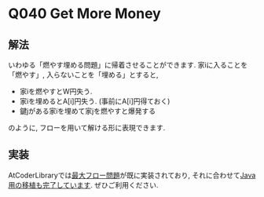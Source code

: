 # Q040 Get More Money

## 解法
いわゆる「燃やす埋める問題」に帰着させることができます.
家iに入ることを「燃やす」, 入らないことを「埋める」とすると,

- 家iを燃やすとW円失う.
- 家iを埋めるとA[i]円失う. (事前にA[i]円得ておく)
- 鍵jがある家iを埋めて家jを燃やすと爆発する

のように, フローを用いて解ける形に表現できます.

## 実装
AtCoderLibraryでは[最大フロー問題](https://github.com/atcoder/ac-library/blob/master/document_ja/maxflow.md)が既に実装されており, それに合わせて[Java用の移植も完了しています](https://github.com/NASU41/AtCoderLibraryForJava/tree/master/MaxFlow). ぜひご利用ください.